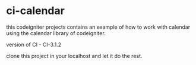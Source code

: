 # ci-calendar
this codeigniter projects contains an example of how to work with calendar using the calendar library of codeigniter.

version of CI - CI-3.1.2

clone this project in your localhost and let it do the rest.
